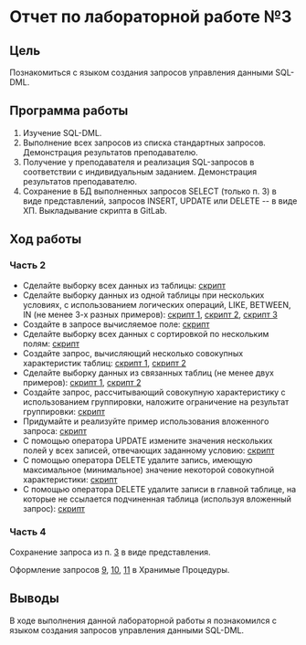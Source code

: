 # Отчет по лабораторной работе №3

## Цель

Познакомиться с языком создания запросов управления данными SQL-DML.

## Программа работы

1. Изучение SQL-DML.
2. Выполнение всех запросов из списка стандартных запросов. Демонстрация результатов преподавателю.
3. Получение у преподавателя и реализация SQL-запросов в соответствии с индивидуальным заданием. Демонстрация результатов преподавателю.
4. Сохранение в БД выполненных запросов SELECT (только п. 3) в виде представлений, запросов INSERT, UPDATE или DELETE -- в виде ХП. Выкладывание скрипта в GitLab.

## Ход работы

### Часть 2

* Сделайте выборку всех данных из таблицы: [скрипт](lab3/1_select_all.sql)
* Сделайте выборку данных из одной таблицы при нескольких условиях, с использованием логических операций, LIKE, BETWEEN, IN (не менее 3-х разных примеров): [скрипт 1](lab3/2_1_select_between.sql), [скрипт 2](lab3/2_2_select_in.sql), [скрипт 3](lab3/2_3_select_like.sql)
* Создайте в запросе вычисляемое поле: [скрипт](lab3/3_select_computed.sql)
* Сделайте выборку всех данных с сортировкой по нескольким полям: [скрипт](lab3/4_select_sort.sql)
* Создайте запрос, вычисляющий несколько совокупных характеристик таблиц: [скрипт 1](lab3/5_1_select_sum.sql), [скрипт 2](lab3/5_2_select_avg.sql)
* Сделайте выборку данных из связанных таблиц (не менее двух примеров): [скрипт 1](lab3/6_1_select_join.sql), [скрипт 2](lab3/6_2_select_join.sql)
* Создайте запрос, рассчитывающий совокупную характеристику с использованием группировки, наложите ограничение на результат группировки: [скрипт](lab3/7_select_group.sql)
* Придумайте и реализуйте пример использования вложенного запроса: [скрипт](lab3/8_select_subquery.sql)
* С помощью оператора UPDATE измените значения нескольких полей у всех записей, отвечающих заданному условию: [скрипт](lab3/9_update.sql)
* С помощью оператора DELETE удалите запись, имеющую максимальное (минимальное) значение некоторой совокупной характеристики: [скрипт](lab3/10_delete_min.sql)
* С помощью оператора DELETE удалите записи в главной таблице, на которые не ссылается подчиненная таблица (используя вложенный запрос): [скрипт](lab3/11_delete_unused.sql)

### Часть 4

Сохранение запроса из п. [3](lab3/view_3.sql) в виде представления.

Оформление запросов [9](lab3/proc_9.sql), [10](lab3/proc_10.sql), [11](lab3/proc_11.sql) в Хранимые Процедуры.

## Выводы

В ходе выполнения данной лабораторной работы я познакомился с языком создания запросов управления данными SQL-DML.
